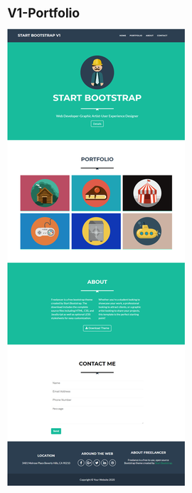 # V1-Portfolio

![alt text](https://github.com/Web-Master-2000/V1-Portfolio/blob/main/V1.png?raw=true)

